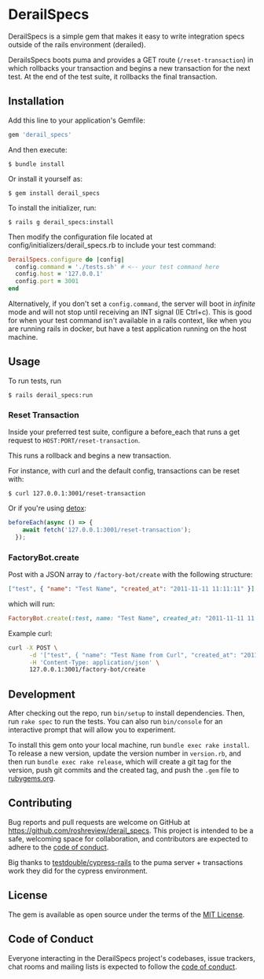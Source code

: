 # DerailSpecs

DerailSpecs is a simple gem that makes it easy to write integration specs outside
of the rails environment (derailed).

DerailsSpecs boots puma and provides a GET route (`/reset-transaction`) in which
rollbacks your transaction and begins a new transaction for the next test.
At the end of the test suite, it rollbacks the final transaction.

## Installation

Add this line to your application's Gemfile:

```ruby
gem 'derail_specs'
```

And then execute:

    $ bundle install

Or install it yourself as:

    $ gem install derail_specs

To install the initializer, run:

    $ rails g derail_specs:install

Then modify the configuration file located at config/initializers/derail_specs.rb
to include your test command:

```ruby
DerailSpecs.configure do |config|
  config.command = './tests.sh' # <-- your test command here
  config.host = '127.0.0.1'
  config.port = 3001
end
```

Alternatively, if you don't set a `config.command`, the server will boot in
*infinite* mode and will not stop until receiving an INT signal (IE Ctrl+c).
This is good for when your test command isn't available in a rails context,
like when you are running rails in docker, but have a test application running
on the host machine.

## Usage

To run tests, run

    $ rails derail_specs:run

### Reset Transaction

Inside your preferred test suite, configure a before_each that runs a get request
to `HOST:PORT/reset-transaction`.

This runs a rollback and begins a new transaction.

For instance, with curl and the default config, transactions can be reset with:

    $ curl 127.0.0.1:3001/reset-transaction

Or if you're using [detox](https://github.com/wix/Detox):

```javascript
beforeEach(async () => {
    await fetch('127.0.0.1:3001/reset-transaction');
  });
```

### FactoryBot.create

Post with a JSON array to `/factory-bot/create` with the following structure:

```JSON
["test", { "name": "Test Name", "created_at": "2011-11-11 11:11:11" }]
````

which will run:

```ruby
FactoryBot.create(:test, name: "Test Name", created_at: "2011-11-11 11:11:11")
```

Example curl:

```bash
curl -X POST \
      -d '["test", { "name": "Test Name from Curl", "created_at": "2011-11-11 11:11:11" }]' \
      -H 'Content-Type: application/json' \
      127.0.0.1:3001/factory-bot/create
```

## Development

After checking out the repo, run `bin/setup` to install dependencies. Then, run `rake spec` to run the tests. You can also run `bin/console` for an interactive prompt that will allow you to experiment.

To install this gem onto your local machine, run `bundle exec rake install`. To release a new version, update the version number in `version.rb`, and then run `bundle exec rake release`, which will create a git tag for the version, push git commits and the created tag, and push the `.gem` file to [rubygems.org](https://rubygems.org).

## Contributing

Bug reports and pull requests are welcome on GitHub at https://github.com/roshreview/derail_specs. This project is intended to be a safe, welcoming space for collaboration, and contributors are expected to adhere to the [code of conduct](https://github.com/roshreview/derail_specs/blob/master/CODE_OF_CONDUCT.md).

Big thanks to [testdouble/cypress-rails](https://github.com/testdouble/cypress-rails)
to the puma server + transactions work they did for the cypress environment.

## License

The gem is available as open source under the terms of the [MIT License](https://opensource.org/licenses/MIT).

## Code of Conduct

Everyone interacting in the DerailSpecs project's codebases, issue trackers, chat rooms and mailing lists is expected to follow the [code of conduct](https://github.com/roshreview/derail_specs/blob/master/CODE_OF_CONDUCT.md).

